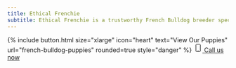 ```yaml
---
title: Ethical Frenchie
subtitle: Ethical Frenchie is a trustworthy French Bulldog breeder specializing in raising healthy, happy, and loving Frenchies.
---
```


{% include button.html size="xlarge" icon="heart" text="View Our Puppies" url="french-bulldog-puppies" rounded=true style="danger" %}
<a class="uk-button uk-button-danger uk-button-xlarge my-border-rounded" href="tel:+212-739-0182">
    <span data-uk-icon="phone" class="uk-icon">
        <svg width="20" height="20" viewBox="0 0 20 20" xmlns="http://www.w3.org/2000/svg" data-svg="phone">
            <path fill="none" stroke="#000" d="M15.5,17 C15.5,17.8 14.8,18.5 14,18.5 L7,18.5 C6.2,18.5 5.5,17.8 5.5,17 L5.5,3 C5.5,2.2 6.2,1.5 7,1.5 L14,1.5 C14.8,1.5 15.5,2.2 15.5,3 L15.5,17 L15.5,17 L15.5,17 Z"></path>
            <circle cx="10.5" cy="16.5" r=".8"></circle>
        </svg>
    </span>
    Call us now
</a>
